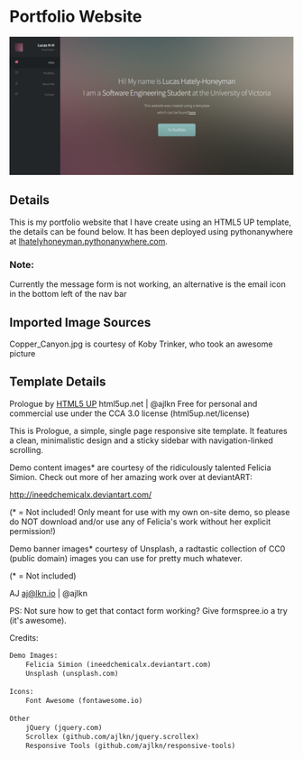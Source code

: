 # Portfolio Website

![Website Homepage](images/Website_Homepage.png)

## Details
This is my portfolio website that I have create using an HTML5 UP template, the details can be found below. 
It has been deployed using pythonanywhere at 
<a href="https://lhatelyhoneyman.pythonanywhere.com/" target="_blank">lhatelyhoneyman.pythonanywhere.com</a>.

### Note:
Currently the message form is not working, an alternative is the email icon in the bottom left of the nav bar

## Imported Image Sources
Copper_Canyon.jpg is courtesy of Koby Trinker, who took an awesome picture


## Template Details

Prologue by [HTML5 UP](https://html5up.net/prologue)
html5up.net | @ajlkn
Free for personal and commercial use under the CCA 3.0 license (html5up.net/license)


This is Prologue, a simple, single page responsive site template. It features a
clean, minimalistic design and a sticky sidebar with navigation-linked scrolling.

Demo content images* are courtesy of the ridiculously talented Felicia Simion. Check out
more of her amazing work over at deviantART:

http://ineedchemicalx.deviantart.com/

(* = Not included! Only meant for use with my own on-site demo, so please do NOT download
and/or use any of Felicia's work without her explicit permission!)

Demo banner images* courtesy of Unsplash, a radtastic collection of CC0 (public domain)
images you can use for pretty much whatever.

(* = Not included)

AJ
aj@lkn.io | @ajlkn

PS: Not sure how to get that contact form working? Give formspree.io a try (it's awesome).


Credits:

	Demo Images:
		Felicia Simion (ineedchemicalx.deviantart.com)
		Unsplash (unsplash.com)

	Icons:
		Font Awesome (fontawesome.io)

	Other
		jQuery (jquery.com)
		Scrollex (github.com/ajlkn/jquery.scrollex)
		Responsive Tools (github.com/ajlkn/responsive-tools)
